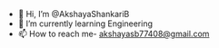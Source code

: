 - 👋 Hi, I’m @AkshayaShankariB
- 🌱 I’m currently learning Engineering
- 📫 How to reach me- akshayasb77408@gmail.com
<!---
AkshayaShankariB/AkshayaShankariB is a ✨ special ✨ repository because its `README.md` (this file) appears on your GitHub profile.
You can click the Preview link to take a look at your changes.
--->

